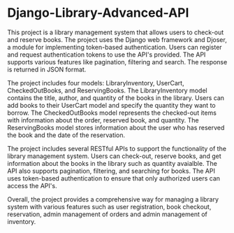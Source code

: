 # Django-Library-Advanced-API

This project is a library management system that allows users to check-out and reserve books. The project uses the Django web framework and Djoser, a module for implementing token-based authentication. Users can register and request authentication tokens to use the API's provided. The API supports various features like pagination, filtering and search. The response is returned in JSON format.

The project includes four models: LibraryInventory, UserCart, CheckedOutBooks, and ReservingBooks. The LibraryInventory model contains the title, author, and quantity of the books in the library. Users can add books to their UserCart model and specify the quantity they want to borrow. The CheckedOutBooks model represents the checked-out items with information about the order, reserved book, and quantity. The ReservingBooks model stores information about the user who has reserved the book and the date of the reservation.

The project includes several RESTful APIs to support the functionality of the library management system. Users can check-out, reserve books, and get information about the books in the library such as quantity avaialble. The API also supports pagination, filtering, and searching for books. The API uses token-based authentication to ensure that only authorized users can access the API's.

Overall, the project provides a comprehensive way for managing a library system with various features such as user registration, book checkout, reservation, admin management of orders and admin management of inventory.
